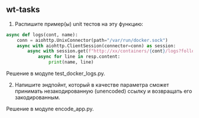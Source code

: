 ## wt-tasks

1. Распишите пример(ы) unit тестов на эту функцию:

```python
async def logs(cont, name):
    conn = aiohttp.UnixConnector(path="/var/run/docker.sock")
    async with aiohttp.ClientSession(connector=conn) as session:
        async with session.get(f"http://xx/containers/{cont}/logs?follow=1&stdout=1") as resp:
            async for line in resp.content:
                print(name, line)
```

Решение в модуле test_docker_logs.py.

2. Напишите эндпойнт, который в качестве параметра сможет принимать незакодированную (unencoded) ссылку и возвращать его закодированным.

Решение в модуле encode_app.py.
